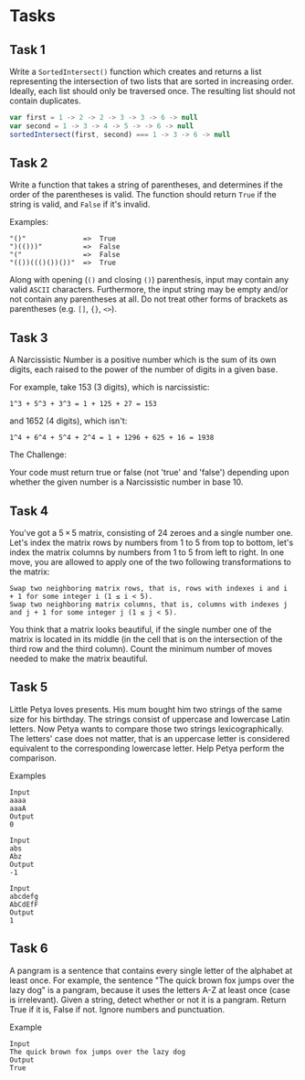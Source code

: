 # Tasks

## Task 1

Write a `SortedIntersect()` function which creates and returns a list representing the intersection of two lists that are sorted in increasing order. Ideally, each list should only be traversed once. The resulting list should not contain duplicates.

```js
var first = 1 -> 2 -> 2 -> 3 -> 3 -> 6 -> null
var second = 1 -> 3 -> 4 -> 5 -> -> 6 -> null
sortedIntersect(first, second) === 1 -> 3 -> 6 -> null
```

## Task 2

Write a function that takes a string of parentheses, and determines if the order of the parentheses is valid. The function should return `True` if the string is valid, and `False` if it's invalid.

Examples:

```text
"()"              =>  True
")(()))"          =>  False
"("               =>  False
"(())((()())())"  =>  True
```

Along with opening (`()` and closing `()`) parenthesis, input may contain any valid `ASCII` characters. Furthermore, the input string may be empty and/or not contain any parentheses at all. Do not treat other forms of brackets as parentheses (e.g. `[]`, `{}`, `<>`).

## Task 3

A Narcissistic Number is a positive number which is the sum of its own digits, each raised to the power of the number of digits in a given base.

For example, take 153 (3 digits), which is narcissistic:

```text
1^3 + 5^3 + 3^3 = 1 + 125 + 27 = 153
```

and 1652 (4 digits), which isn't:

```text
1^4 + 6^4 + 5^4 + 2^4 = 1 + 1296 + 625 + 16 = 1938
```

The Challenge:

Your code must return true or false (not 'true' and 'false') depending upon whether the given number is a Narcissistic number in base 10.

## Task 4

You've got a 5 × 5 matrix, consisting of 24 zeroes and a single number one. Let's index the matrix rows by numbers from 1 to 5 from top to bottom, let's index the matrix columns by numbers from 1 to 5 from left to right. In one move, you are allowed to apply one of the two following transformations to the matrix:

```text
Swap two neighboring matrix rows, that is, rows with indexes i and i + 1 for some integer i (1 ≤ i < 5).
Swap two neighboring matrix columns, that is, columns with indexes j and j + 1 for some integer j (1 ≤ j < 5). 
```

You think that a matrix looks beautiful, if the single number one of the matrix is located in its middle (in the cell that is on the intersection of the third row and the third column). Count the minimum number of moves needed to make the matrix beautiful.

## Task 5

Little Petya loves presents. His mum bought him two strings of the same size for his birthday. The strings consist of uppercase and lowercase Latin letters. Now Petya wants to compare those two strings lexicographically. The letters' case does not matter, that is an uppercase letter is considered equivalent to the corresponding lowercase letter. Help Petya perform the comparison.

Examples

```text
Input
aaaa
aaaA
Output
0
```

```text
Input
abs
Abz
Output
-1
```

```text
Input
abcdefg
AbCdEfF
Output
1
```

## Task 6

A pangram is a sentence that contains every single letter of the alphabet at least once. For example, the sentence "The quick brown fox jumps over the lazy dog" is a pangram, because it uses the letters A-Z at least once (case is irrelevant). Given a string, detect whether or not it is a pangram. Return True if it is, False if not. Ignore numbers and punctuation.

Example

```text
Input
The quick brown fox jumps over the lazy dog
Output
True
```
